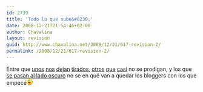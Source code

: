 ```yaml
---
id: 2739
title: 'Todo lo que sube&#8230;'
date: 2008-12-21T21:54:46+02:00
author: Chavalina
layout: revision
guid: http://www.chavalina.net/2008/12/21/617-revision-2/
permalink: /2008/12/21/617-revision-2/
---
```

Entre que <a href="http://ferdy.bitacoras.com/" target="_blank">unos</a> <a href="http://toad.bitacoras.com/" target="_blank">nos</a> <a href="http://blog.davidmartinez.net/es" target="_blank">dejan</a> <a href="http://toxico.bitacoras.com/" target="_blank">tirados</a>, <a href="http://www.zonalibre.org/blog/corsaria/" target="_blank">otros</a> <a href="http://cek.bitacoras.com/" target="_blank">que</a> <a href="http://www.100px.com/" target="_blank">casi</a> no se prodigan, y los que <a href="http://www.processblack.com/weblog/processblack-goes-wordpress" target="_blank">se pasan al lado oscuro</a> no se en qu&eacute; van a quedar los bloggers con los que empec&eacute;![emo](/imagenes/emoticonos/risa.gif)